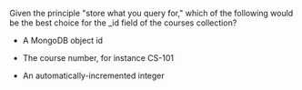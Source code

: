 Given the principle "store what you query for," which of the following would be the best choice for the _id field of the courses collection?

- A MongoDB object id

- The course number, for instance CS-101

- An automatically-incremented integer
